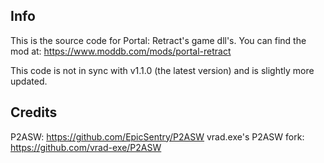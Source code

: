 ## Info

This is the source code for Portal: Retract's game dll's. You can find the mod at: https://www.moddb.com/mods/portal-retract

This code is not in sync with v1.1.0 (the latest version) and is slightly more updated.

## Credits

P2ASW: https://github.com/EpicSentry/P2ASW
vrad.exe's P2ASW fork: https://github.com/vrad-exe/P2ASW
